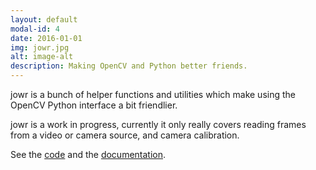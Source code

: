 ```yaml
---
layout: default
modal-id: 4
date: 2016-01-01
img: jowr.jpg
alt: image-alt
description: Making OpenCV and Python better friends.
---
```


jowr is a bunch of helper functions and utilities which make using the OpenCV Python interface a bit friendlier.

jowr is a work in progress, currently it only really covers reading frames from a video or camera source, and camera calibration.

See the [code](https://github.com/Buntworthy/jowr) and the [documentation](http://jowr.readthedocs.io/en/latest/).
